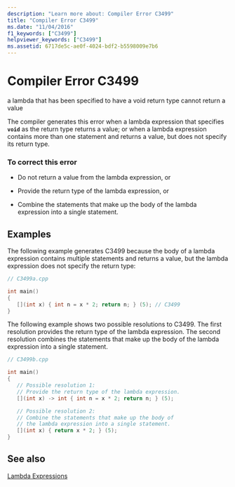 ```yaml
---
description: "Learn more about: Compiler Error C3499"
title: "Compiler Error C3499"
ms.date: "11/04/2016"
f1_keywords: ["C3499"]
helpviewer_keywords: ["C3499"]
ms.assetid: 6717de5c-ae0f-4024-bdf2-b5598009e7b6
---
```

# Compiler Error C3499

a lambda that has been specified to have a void return type cannot return a value

The compiler generates this error when a lambda expression that specifies **`void`** as the return type returns a value; or when a lambda expression contains more than one statement and returns a value, but does not specify its return type.

### To correct this error

- Do not return a value from the lambda expression, or

- Provide the return type of the lambda expression, or

- Combine the statements that make up the body of the lambda expression into a single statement.

## Examples

The following example generates C3499 because the body of a lambda expression contains multiple statements and returns a value, but the lambda expression does not specify the return type:

```cpp
// C3499a.cpp

int main()
{
   [](int x) { int n = x * 2; return n; } (5); // C3499
}
```

The following example shows two possible resolutions to C3499. The first resolution provides the return type of the lambda expression. The second resolution combines the statements that make up the body of the lambda expression into a single statement.

```cpp
// C3499b.cpp

int main()
{
   // Possible resolution 1:
   // Provide the return type of the lambda expression.
   [](int x) -> int { int n = x * 2; return n; } (5);

   // Possible resolution 2:
   // Combine the statements that make up the body of
   // the lambda expression into a single statement.
   [](int x) { return x * 2; } (5);
}
```

## See also

[Lambda Expressions](../../cpp/lambda-expressions-in-cpp.md)
